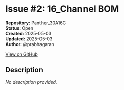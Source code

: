 # Issue #2: 16_Channel BOM

**Repository:** Panther_30A16C  
**Status:** Open  
**Created:** 2025-05-03  
**Updated:** 2025-05-03  
**Author:** @prabhagaran  

[View on GitHub](https://github.com/Simtestlab/Panther_30A16C/issues/2)

## Description

*No description provided.*